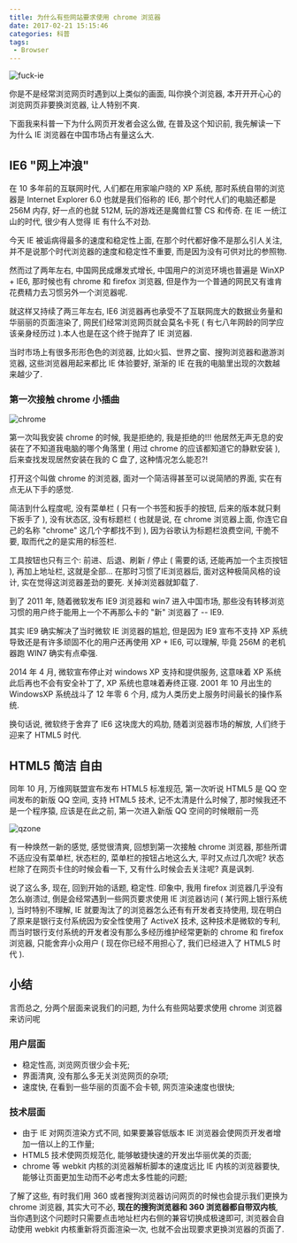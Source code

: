 ```yaml
---
title: 为什么有些网站要求使用 chrome 浏览器
date: 2017-02-21 15:15:46
categories: 科普
tags:
 - Browser
---
```


![fuck-ie](fuck-ie.jpg)

你是不是经常浏览网页时遇到以上类似的画面, 叫你换个浏览器, 本开开开心心的浏览网页非要换浏览器, 让人特别不爽.

下面我来科普一下为什么网页开发者会这么做, 在普及这个知识前, 我先解读一下为什么 IE 浏览器在中国市场占有量这么大.

## IE6 "网上冲浪"

在 10 多年前的互联网时代, 人们都在用家喻户晓的 XP 系统, 那时系统自带的浏览器是 Internet Explorer 6.0 也就是我们俗称的 IE6, 那个时代人们的电脑还都是 256M 内存, 好一点的也就 512M, 玩的游戏还是魔兽红警 CS 和传奇. 在 IE 一统江山的时代, 很少有人觉得 IE 有什么不对劲.

今天 IE 被诟病得最多的速度和稳定性上面, 在那个时代都好像不是那么引人关注, 并不是说那个时代浏览器的速度和稳定性不重要, 而是因为没有可供对比的参照物.

然而过了两年左右, 中国网民成爆发式增长, 中国用户的浏览环境也普遍是 WinXP + IE6, 那时候也有 chrome 和 firefox 浏览器, 但是作为一个普通的网民又有谁肯花费精力去习惯另外一个浏览器呢.

<!-- more -->

就这样又持续了两三年左右, IE6 浏览器再也承受不了互联网庞大的数据业务量和华丽丽的页面渲染了, 网民们经常浏览网页就会莫名卡死 ( 有七八年网龄的同学应该亲身经历过 ).本人也是在这个终于抛弃了 IE 浏览器.

当时市场上有很多形形色色的浏览器, 比如火狐、世界之窗、搜狗浏览器和遨游浏览器, 这些浏览器用起来都比 IE 体验要好, 渐渐的 IE 在我的电脑里出现的次数越来越少了.

### 第一次接触 chrome 小插曲

![chrome](chrome.png)

第一次叫我安装 chrome 的时候, 我是拒绝的, 我是拒绝的!!! 他居然无声无息的安装在了不知道我电脑的哪个角落里 ( 用过 chrome 的应该都知道它的静默安装 ), 后来查找发现居然安装在我的 C 盘了, 这种情况怎么能忍?!

打开这个叫做 chrome 的浏览器, 面对一个简洁得甚至可以说简陋的界面, 实在有点无从下手的感觉.

简洁到什么程度呢, 没有菜单栏 ( 只有一个书签和扳手的按钮, 后来的版本就只剩下扳手了 ), 没有状态区, 没有标题栏 ( 也就是说, 在 chrome 浏览器上面, 你连它自己的名称 "chrome" 这几个字都找不到 ), 因为谷歌认为标题栏浪费空间, 干脆不要, 取而代之的是实用的标签栏.

 工具按钮也只有三个: 前进、后退、刷新 / 停止 ( 需要的话, 还能再加一个主页按钮 ), 再加上地址栏, 这就是全部... 在那时习惯了IE浏览器后, 面对这种极简风格的设计, 实在觉得这浏览器差劲的要死. 关掉浏览器就卸载了.

到了 2011 年, 随着微软发布 IE9 浏览器和 win7 进入中国市场, 那些没有转移浏览习惯的用户终于能用上一个不再那么卡的 "新" 浏览器了 -- IE9.

其实 IE9 确实解决了当时微软 IE 浏览器的尴尬, 但是因为 IE9 宣布不支持 XP 系统导致还是有许多顽固不化的用户还再使用 XP + IE6, 可以理解, 毕竟 256M 的老机器跑 WIN7 确实有点牵强.

2014 年 4 月, 微软宣布停止对 windows XP 支持和提供服务, 这意味着 XP 系统此后再也不会有安全补丁了, XP 系统也意味着寿终正寝. 2001 年 10 月出生的 WindowsXP 系统战斗了 12 年零 6 个月, 成为人类历史上服务时间最长的操作系统.

换句话说, 微软终于舍弃了 IE6 这块庞大的鸡肋, 随着浏览器市场的解放, 人们终于迎来了 HTML5 时代.

## HTML5 简洁 自由

同年 10 月, 万维网联盟宣布发布 HTML5 标准规范, 第一次听说 HTML5 是 QQ 空间发布的新版 QQ 空间, 支持 HTML5 技术, 记不太清是什么时候了, 那时候我还不是一个程序猿, 应该是在此之前, 第一次进入新版 QQ 空间的时候眼前一亮

![qzone](qzone.jpg)

有一种焕然一新的感觉, 感觉很清爽, 回想到第一次接触 chrome 浏览器, 那些所谓不适应没有菜单栏, 状态栏的, 菜单栏的按钮占地这么大, 平时又点过几次呢? 状态栏除了在网页卡住的时候会看一下, 又有什么时候会去关注呢? 真是讽刺.

说了这么多, 现在, 回到开始的话题, 稳定性. 印象中, 我用 firefox 浏览器几乎没有怎么崩溃过, 倒是会经常遇到一些网页要求使用 IE 浏览器访问 ( 某行网上银行系统 ), 当时特别不理解, IE 就要淘汰了的浏览器怎么还有有开发者支持使用, 现在明白了原来是银行支付系统因为安全性使用了 ActiveX 技术, 这种技术是微软的专利, 而当时银行支付系统的开发者没有那么多经历维护经常更新的 chrome 和 firefox 浏览器, 只能舍弃小众用户 ( 现在你已经不用担心了, 我们已经进入了 HTML5 时代 ).

## 小结

言而总之, 分两个层面来说我们的问题, 为什么有些网站要求使用 chrome 浏览器来访问呢

### 用户层面

* 稳定性高, 浏览网页很少会卡死;
* 界面清爽, 没有那么多无关浏览网页的杂项;
* 速度快, 在看到一些华丽的页面不会卡顿, 网页渲染速度也很快;

### 技术层面

* 由于 IE 对网页渲染方式不同, 如果要兼容低版本 IE 浏览器会使网页开发者增加一倍以上的工作量;
* HTML5 技术使网页规范化, 能够敏捷快速的开发出华丽优美的页面;
* chrome 等 webkit 内核的浏览器解析脚本的速度远比 IE 内核的浏览器要快, 能够让页面更加生动而不必考虑太多性能的问题;

了解了这些, 有时我们用 360 或者搜狗浏览器访问网页的时候也会提示我们更换为 chrome 浏览器, 其实大可不必, __现在的搜狗浏览器和 360 浏览器都自带双内核__, 当你遇到这个问题时只需要点击地址栏内右侧的兼容切换成极速即可, 浏览器会自动使用 webkit 内核重新将页面渲染一次, 也就不会出现要求更换浏览器的页面了.
